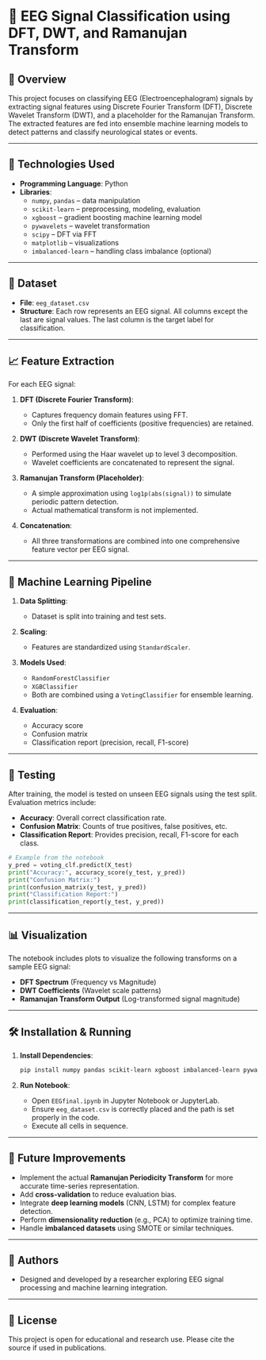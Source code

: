 
# 🧠 EEG Signal Classification using DFT, DWT, and Ramanujan Transform

## 📘 Overview

This project focuses on classifying EEG (Electroencephalogram) signals by extracting signal features using Discrete Fourier Transform (DFT), Discrete Wavelet Transform (DWT), and a placeholder for the Ramanujan Transform. The extracted features are fed into ensemble machine learning models to detect patterns and classify neurological states or events.

---

## 🧰 Technologies Used

- **Programming Language**: Python
- **Libraries**:
  - `numpy`, `pandas` – data manipulation
  - `scikit-learn` – preprocessing, modeling, evaluation
  - `xgboost` – gradient boosting machine learning model
  - `pywavelets` – wavelet transformation
  - `scipy` – DFT via FFT
  - `matplotlib` – visualizations
  - `imbalanced-learn` – handling class imbalance (optional)

---

## 📂 Dataset

- **File**: `eeg_dataset.csv`
- **Structure**: Each row represents an EEG signal. All columns except the last are signal values. The last column is the target label for classification.

---

## 📈 Feature Extraction

For each EEG signal:

1. **DFT (Discrete Fourier Transform)**:
   - Captures frequency domain features using FFT.
   - Only the first half of coefficients (positive frequencies) are retained.

2. **DWT (Discrete Wavelet Transform)**:
   - Performed using the Haar wavelet up to level 3 decomposition.
   - Wavelet coefficients are concatenated to represent the signal.

3. **Ramanujan Transform (Placeholder)**:
   - A simple approximation using `log1p(abs(signal))` to simulate periodic pattern detection.
   - Actual mathematical transform is not implemented.

4. **Concatenation**:
   - All three transformations are combined into one comprehensive feature vector per EEG signal.

---

## 🤖 Machine Learning Pipeline

1. **Data Splitting**:
   - Dataset is split into training and test sets.

2. **Scaling**:
   - Features are standardized using `StandardScaler`.

3. **Models Used**:
   - `RandomForestClassifier`
   - `XGBClassifier`
   - Both are combined using a `VotingClassifier` for ensemble learning.

4. **Evaluation**:
   - Accuracy score
   - Confusion matrix
   - Classification report (precision, recall, F1-score)

---

## 🧪 Testing

After training, the model is tested on unseen EEG signals using the test split. Evaluation metrics include:

- **Accuracy**: Overall correct classification rate.
- **Confusion Matrix**: Counts of true positives, false positives, etc.
- **Classification Report**: Provides precision, recall, F1-score for each class.

```python
# Example from the notebook
y_pred = voting_clf.predict(X_test)
print("Accuracy:", accuracy_score(y_test, y_pred))
print("Confusion Matrix:")
print(confusion_matrix(y_test, y_pred))
print("Classification Report:")
print(classification_report(y_test, y_pred))
```

---

## 📊 Visualization

The notebook includes plots to visualize the following transforms on a sample EEG signal:
- **DFT Spectrum** (Frequency vs Magnitude)
- **DWT Coefficients** (Wavelet scale patterns)
- **Ramanujan Transform Output** (Log-transformed signal magnitude)

---

## 🛠 Installation & Running

1. **Install Dependencies**:
   ```bash
   pip install numpy pandas scikit-learn xgboost imbalanced-learn pywavelets
   ```

2. **Run Notebook**:
   - Open `EEGfinal.ipynb` in Jupyter Notebook or JupyterLab.
   - Ensure `eeg_dataset.csv` is correctly placed and the path is set properly in the code.
   - Execute all cells in sequence.

---

## 🚀 Future Improvements

- Implement the actual **Ramanujan Periodicity Transform** for more accurate time-series representation.
- Add **cross-validation** to reduce evaluation bias.
- Integrate **deep learning models** (CNN, LSTM) for complex feature detection.
- Perform **dimensionality reduction** (e.g., PCA) to optimize training time.
- Handle **imbalanced datasets** using SMOTE or similar techniques.

---

## 🧠 Authors

- Designed and developed by a researcher exploring EEG signal processing and machine learning integration.

---

## 📌 License

This project is open for educational and research use. Please cite the source if used in publications.
